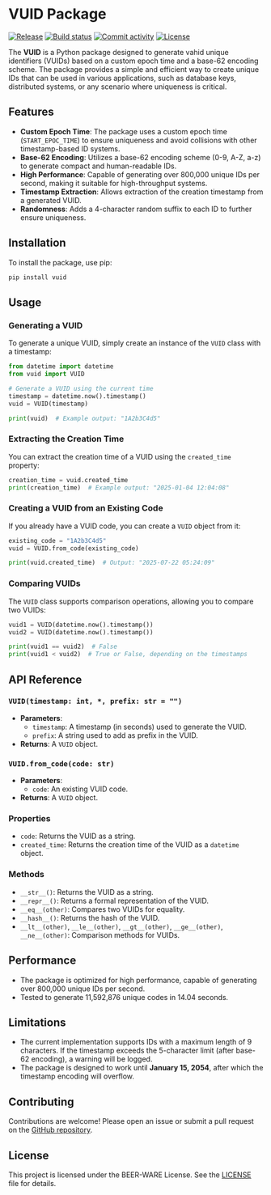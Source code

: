 <style>
.md-grid {
  max-width: 200rem;
}
</style>

# VUID Package

[![Release](https://img.shields.io/github/v/release/vahidtwo/vuid)](https://img.shields.io/github/v/release/vahidtwo/vuid)
[![Build status](https://img.shields.io/github/actions/workflow/status/vahidtwo/vuid/main.yml?branch=master)](https://github.com/vahidtwo/vuid/actions/workflows/main.yml?query=branch%3Amaster)
[![Commit activity](https://img.shields.io/github/commit-activity/m/vahidtwo/vuid)](https://img.shields.io/github/commit-activity/m/vahidtwo/vuid)
[![License](https://img.shields.io/github/license/vahidtwo/vuid)](https://img.shields.io/github/license/vahidtwo/vuid)

The **VUID** is a Python package designed to generate vahid unique identifiers (VUIDs) based on a custom epoch time
and a base-62 encoding scheme. The package provides a simple and efficient way to create unique IDs that can be used in
various applications, such as database keys, distributed systems, or any scenario where uniqueness is critical.

## Features

- **Custom Epoch Time**: The package uses a custom epoch time (`START_EPOC_TIME`) to ensure uniqueness and avoid
  collisions with other timestamp-based ID systems.
- **Base-62 Encoding**: Utilizes a base-62 encoding scheme (0-9, A-Z, a-z) to generate compact and human-readable IDs.
- **High Performance**: Capable of generating over 800,000 unique IDs per second, making it suitable for high-throughput
  systems.
- **Timestamp Extraction**: Allows extraction of the creation timestamp from a generated VUID.
- **Randomness**: Adds a 4-character random suffix to each ID to further ensure uniqueness.

## Installation

To install the package, use pip:

```bash
pip install vuid
```

## Usage

### Generating a VUID

To generate a unique VUID, simply create an instance of the `VUID` class with a timestamp:

```python
from datetime import datetime
from vuid import VUID

# Generate a VUID using the current time
timestamp = datetime.now().timestamp()
vuid = VUID(timestamp)

print(vuid)  # Example output: "1A2b3C4d5"
```

### Extracting the Creation Time

You can extract the creation time of a VUID using the `created_time` property:

```python
creation_time = vuid.created_time
print(creation_time)  # Example output: "2025-01-04 12:04:08"
```

### Creating a VUID from an Existing Code

If you already have a VUID code, you can create a `VUID` object from it:

```python
existing_code = "1A2b3C4d5"
vuid = VUID.from_code(existing_code)

print(vuid.created_time)  # Output: "2025-07-22 05:24:09"
```

### Comparing VUIDs

The `VUID` class supports comparison operations, allowing you to compare two VUIDs:

```python
vuid1 = VUID(datetime.now().timestamp())
vuid2 = VUID(datetime.now().timestamp())

print(vuid1 == vuid2)  # False
print(vuid1 < vuid2)  # True or False, depending on the timestamps
```

## API Reference

### `VUID(timestamp: int, *, prefix: str = "")`

- **Parameters**:
  - `timestamp`: A timestamp (in seconds) used to generate the VUID.
  - `prefix`: A string used to add as prefix in the VUID.
- **Returns**: A `VUID` object.

### `VUID.from_code(code: str)`

- **Parameters**:
  - `code`: An existing VUID code.
- **Returns**: A `VUID` object.

### Properties

- `code`: Returns the VUID as a string.
- `created_time`: Returns the creation time of the VUID as a `datetime` object.

### Methods

- `__str__()`: Returns the VUID as a string.
- `__repr__()`: Returns a formal representation of the VUID.
- `__eq__(other)`: Compares two VUIDs for equality.
- `__hash__()`: Returns the hash of the VUID.
- `__lt__(other)`, `__le__(other)`, `__gt__(other)`, `__ge__(other)`, `__ne__(other)`: Comparison methods for VUIDs.

## Performance

- The package is optimized for high performance, capable of generating over 800,000 unique IDs per second.
- Tested to generate 11,592,876 unique codes in 14.04 seconds.

## Limitations

- The current implementation supports IDs with a maximum length of 9 characters. If the timestamp exceeds the 5-character
  limit (after base-62 encoding), a warning will be logged.
- The package is designed to work until **January 15, 2054**, after which the timestamp encoding will overflow.

## Contributing

Contributions are welcome! Please open an issue or submit a pull request on
the [GitHub repository](https://github.com/vahidtwo/vuid).

## License

This project is licensed under the BEER-WARE License. See the [LICENSE](LICENSE) file for details.
